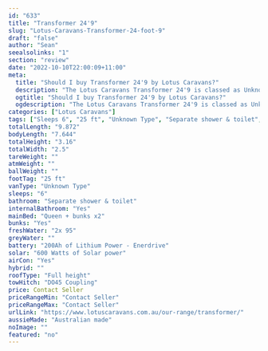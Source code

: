 ```yaml
---
id: "633"
title: "Transformer 24'9"
slug: "Lotus-Caravans-Transformer-24-foot-9"
draft: "false"
author: "Sean"
seealsolinks: "1"
section: "review"
date: "2022-10-10T22:00:09+11:00"
meta:
  title: "Should I buy Transformer 24'9 by Lotus Caravans?"
  description: "The Lotus Caravans Transformer 24'9 is classed as Unknown Type, and sleeps 6 people. It is Australian made and comes in at 25 ft. It generally has Separate shower & toilet."
  ogtitle: "Should I buy Transformer 24'9 by Lotus Caravans?"
  ogdescription: "The Lotus Caravans Transformer 24'9 is classed as Unknown Type, and sleeps 6 people. It is Australian made and comes in at 25 ft. It generally has Separate shower & toilet."
categories: ["Lotus Caravans"]
tags: ["Sleeps 6", "25 ft", "Unknown Type", "Separate shower & toilet", "Full height", "Price Unknown", "Australian made"]
totalLength: "9.872"
bodyLength: "7.644"
totalHeight: "3.16"
totalWidth: "2.5"
tareWeight: ""
atmWeight: ""
ballWeight: ""
footTag: "25 ft"
vanType: "Unknown Type"
sleeps: "6"
bathroom: "Separate shower & toilet"
internalBathroom: "Yes"
mainBed: "Queen + bunks x2"
bunks: "Yes"
freshWater: "2x 95"
greyWater: ""
battery: "200Ah of Lithium Power - Enerdrive"
solar: "600 Watts of Solar power"
airCon: "Yes"
hybrid: ""
roofType: "Full height"
towHitch: "DO45 Coupling"
price: Contact Seller
priceRangeMin: "Contact Seller"
priceRangeMax: "Contact Seller"
urlLink: "https://www.lotuscaravans.com.au/our-range/transformer/"
aussieMade: "Australian made"
noImage: ""
featured: "no"
---
```

